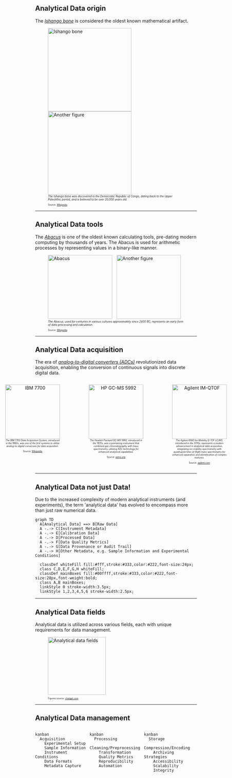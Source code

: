 ## Analytical Data <span class="post-it-strip">origin</span>

The [*Ishango bone*](https://en.wikipedia.org/wiki/Ishango_bone) is considered the oldest known mathematical artifact.

<figure>
  <img src="resources\figures\01_analyticalDataChallenges\Ishango_bone.jpg" data-preview-image alt="Ishango bone" height="260" style="display:inline-block; vertical-align:center; margin-right:10px;"/>
  <img src="resources\figures\01_analyticalDataChallenges\Ishango_bone_2.jpeg" data-preview-image alt="Another figure" height="260" style="display:inline-block; vertical-align:center;"/>
  <figcaption style="font-size: 0.6em;"><em>The Ishango bone was discovered in the Democratic Republic of Congo, dating back to the Upper Paleolithic period, and is believed to be over 20,000 years old.</em></figcaption>
  <p style="font-size: 0.5em;">Source: <a href="https://en.wikipedia.org/wiki/Ishango_bone">Wikipedia</a></p>
</figure>

---

## Analytical Data <span class="post-it-strip">tools</span>

The [*Abacus*](https://en.wikipedia.org/wiki/Abacus) is one of the oldest known calculating tools, pre-dating modern computing by thousands of years. The Abacus is used for arithmetic processes by representing values in a binary-like manner.

<figure>
  <img src="resources/figures/01_analyticalDataChallenges/Abacus.png" data-preview-image alt="Abacus" height="200" style="display:inline-block; vertical-align:center; margin-right:10px;"/>
  <img src="resources/figures/01_analyticalDataChallenges/Abacus_2.jpg" data-preview-image alt="Another figure" height="200" style="display:inline-block; vertical-align:center;"/>
  <figcaption style="font-size: 0.6em;"><em>The Abacus, used for centuries in various cultures approximately since 2400 BC, represents an early form of data processing and calculation.</em></figcaption>
  <p style="font-size: 0.5em;">Source: <a href="https://en.wikipedia.org/wiki/Abacus">Wikipedia</a></p>
</figure>

---

## Analytical Data <span class="post-it-strip">acquisition</span>

The era of [*analog-to-digital converters (ADCs)*](https://dewesoft.com/blog/history-of-analog-to-digital-converters) revolutionized data acquisition, enabling the conversion of continuous signals into discrete digital data.

<div style="display: flex; justify-content: center; align-items: flex-start; gap: 10px;">
  <div style="text-align: center; width: 300px;">
    <figure>
      <img src="resources/figures/01_analyticalDataChallenges/IBM_7700_System_Photo.png" data-preview-image alt="IBM 7700" height="170" style="display:inline-block; vertical-align:center;"/>
      <figcaption style="font-size: 0.5em;"><em>The IBM 7700 Data Acquisition System, introduced in the 1960s, was one of the first systems to utilize analog-to-digital conversion for data acquisition.</em></figcaption>
      <p style="font-size: 0.5em;">Source: <a href="https://en.wikipedia.org/wiki/IBM_7700_Data_Acquisition_System">Wikipedia</a></p>
    </figure>
  </div>
  <div style="text-align: center; width: 300px;">
    <figure>
      <img src="resources/figures/01_analyticalDataChallenges/Hewlett-Packard GC-MS 5992.png" data-preview-image alt="HP GC-MS 5992" height="170" style="display:inline-block; vertical-align:center;"/>
      <figcaption style="font-size: 0.5em;"><em>The Hewlett-Packard GC-MS 5992, introduced in the 1970s, was a pioneering instrument that combined gas chromatography with mass spectrometry, utilizing ADC technology for enhanced analytical capabilities.
      </em></figcaption>
      <p style="font-size: 0.5em;">Source: <a href="https://www.asms.org/docs/history-posters/hp5992.pdf?sfvrsn=2">asms.org</a></p>
    </figure>
  </div>
  <div style="text-align: center; width: 300px;">
    <figure>
      <img src="resources/figures/01_analyticalDataChallenges/Agilent IM-QTOF.jpg" data-preview-image alt="Agilent IM-QTOF" height="170" style="display:inline-block; vertical-align:center;"/>
      <figcaption style="font-size: 0.5em;"><em>The Agilent 6560 Ion Mobility Q-TOF LC/MS, introduced in the 2010s, represents a modern advancement in analytical data acquisition, integrating ion mobility spectrometry with quadrupole time-of-flight mass spectrometry for enhanced separation and identification of complex mixtures.
      </em></figcaption>
      <p style="font-size: 0.5em;">Source: <a href="https://www.agilent.com/en/product/liquid-chromatography-mass-spectrometry-lc-ms/lc-ms-instruments/quadrupole-time-of-flight-lc-ms/6560-ion-mobility-lc-q-tof">agilent.com</a></p>
    </figure>
  </div>
</div>

---

## Analytical Data <span class="post-it-strip">not just Data!</span>

Due to the increased complexity of modern analytical instruments (and experiments), the term 'analytical data' has evolved to encompass more than just raw numerical data.

```mermaid
graph TD
  A[Analytical Data] ==> B[Raw Data]
  A -.-> C[Instrument Metadata]
  A -.-> E[Calibration Data]
  A -.-> D[Processed Data]
  A -.-> F[Data Quality Metrics]
  A -.-> G[Data Provenance or Audit Trail]
  A -.-> H[Other Metadata, e.g. Sample Information and Experimental Conditions]

  classDef whiteFill fill:#fff,stroke:#333,color:#222,font-size:24px;
  class C,D,E,F,G,H whiteFill;
  classDef mainBoxes fill:#00ffff,stroke:#333,color:#222,font-size:28px,font-weight:bold;
  class A,B mainBoxes;
  linkStyle 0 stroke-width:3.5px;
  linkStyle 1,2,3,4,5,6 stroke-width:2.5px;
```

---

## Analytical Data <span class="post-it-strip">fields</span>

Analytical data is utilized across various fields, each with unique requirements for data management.

<figure>
  <img src="resources/figures/01_analyticalDataChallenges/analytical_data_fields.png" data-preview-image alt="Analytical data fields" height="180" style="display:inline-block; vertical-align:center; margin-right:10px;"/>
  <p style="font-size: 0.5em;">Figures source: <a href="https://chatgpt.com/">chatgpt.com</a></p>
</figure>

---

## Analytical Data <span class="post-it-strip">management</span>

<div style="display: flex; gap: 5px; align-items: flex-start; flex-wrap: wrap;height: 100%;">
  <div style="flex: 1; min-width: 150px;">

  ```mermaid
  kanban
    Acquisition
      Experimental Setup
      Sample Information
      Instrument Conditions
      Data Formats
      Metadata Capture
  ```
  
  </div>
  <div class="fragment" style="flex: 1; min-width: 150px;">
  
  ```mermaid
  kanban
    Processing
      Cleaning/Preprocessing
      Transformation
      Quality Metrics
      Reproducibility
      Automation
  ```
  
  </div>
  <div class="fragment" style="flex: 1; min-width: 150px;">
  
  ```mermaid
  kanban
    Storage
      Compression/Encoding
      Archiving Strategies
      Accessibility
      Scalability
      Integrity
  ```
  
  </div>
  <div class="fragment" style="flex: 1; min-width: 150px;">
  
  ```mermaid
  kanban
    Provenance
      Audit Trail
      Standard Protocols
      Versioning
      Workflow Management
      Retrospective Analysis
  ```
  
  </div>
  <div class="fragment" style="flex: 1; min-width: 150px;">
  
  ```mermaid
  kanban
    Reporting
      Visualization
      Interpretation
      Collaboration
      Export Formats
      Certification
  ```
  
  </div>
</div>

---

## Analytical Data <span class="post-it-strip">challenges</span>

<figure>
  <img src="resources/figures/01_analyticalDataChallenges/ACD_LABS_AS.png" data-preview-image alt="Analytical data fields" height="300" style="display:inline-block; vertical-align:center; margin-right:10px;"/>
  <p style="font-size: 0.7em;">Sources: 
  <a href="https://theanalyticalscientist.com/issues/2023/articles/apr/demystifying-analytical-data-management">theanalyticalscientist.com</a> and <a href="https://bit.ly/3ZNKQkf">ACD/Labs, The Analytical Data Management Report 2022</a>
  </p>
</figure>
<!-- https://theanalyticalscientist.videomarketingplatform.co/secret/83973388/a59993e289845aebb1a1e73d2bb282e6 -->

---

## Further reading

<div style="display: flex; justify-content: center; align-items: center; gap: 10px;">
  <div style="width: 300px;">
    <figure style="margin: 0;">
      <img src="resources/figures/01_analyticalDataChallenges/wiley_book.jpg" data-preview-image alt="Wiley Book" height="400" style="display:inline-block;"/>
    </figure>
  </div>
  <div style="width: 350px; text-align: justify;">
    <p>
      Provides an essential source of information and guidance on practical implementation on topics related to digitization and automation for all points in the laboratory value chain.<br>
      <br>
      <br>
      <figcaption style="font-size: 0.5em;"><em>Teutenberg et al.<br>ISBN: 978-3-527-35265-4<br>September 2025</em></figcaption>
    </p>
  </div>
</div>

---

## Analytical Data <span class="post-it-strip">heterogeneity</span>

<div style="display: flex; justify-content: center; align-items: center;">
  <div class="tab-content active lab-figure-tab" data-tab="lab-figure" style="position: relative;height:400px">
    <figure>
      <img src="resources/figures/01_analyticalDataChallenges/wiley_book_cover.png" data-preview-image alt="Wiley Book Cover" height="350" style="display:inline-block;"/>
    </figure>
    <a href="https://www.iuta.de/forschung/analytik-messtechnik/futurelab-nrw/" style="font-size: 0.6em; position: absolute; top: 5%; left: 50%; transform: translate(-50%, -50%); text-align: center;">
        FutureLab.NRW
    </a>
  </div>
  <!-- @Gerrit the processed plots could appear after pressing a slide bottom instead of adding the tab bottoms -->
  <!-- @Gerrit in the processed plot for the LC-DAD why is the hover info with black font even when I set to white? Problem with conflicting CSS? -->
  <div id="BVCZ_pH_plot" class="tab-content signal BVCZ_pH_plot-tab" data-tab="BVCZ_pH_plot" style="width:920px;height:400px;"></div>
  <div id="BVCZ_DAD_plot" class="tab-content signal BVCZ_DAD_plot-tab" data-tab="BVCZ_DAD_plot" style="width:920px;height:400px;"></div>
  <div id="Processed_BVCZ_DAD_plot" class="tab-content signal Processed_BVCZ_DAD_plot-tab" data-tab="Processed_BVCZ_DAD_plot" style="width:920px;height:400px;"></div>
  <div id="BVCZ_HRMS_plot" class="tab-content signal BVCZ_HRMS_plot-tab" data-tab="BVCZ_HRMS_plot" style="width:920px;height:400px;"></div>
  <div id="Processed_BVCZ_HRMS_plot" class="tab-content signal Processed_BVCZ_HRMS_plot-tab" data-tab="Processed_BVCZ_HRMS_plot" style="position: relative;">
    <div id="BVCZ_ProcessedPlot" style="width:920px;height:400px;"></div>
    <a href="https://odea-project.github.io/StreamFind/articles/index.html" style="font-size: 0.6em; position: absolute; top: 20%; left: 50%; transform: translate(-50%, -50%); text-align: center;">
        More details in articles section of odea-project.github.io/StreamFind
    </a>
  </div>
</div>
<div class="tabs">
  <div class="tab active lab-figure-tab" data-tab="lab-figure">Lab</div>
  <div class="tab signal BVCZ_pH_plot-tab" data-tab="BVCZ_pH_plot">pH</div>
  <div class="tab signal BVCZ_DAD_plot-tab" data-tab="BVCZ_DAD_plot">LC-DAD</div>
  <div class="tab signal Processed_BVCZ_DAD_plot-tab" data-tab="Processed_BVCZ_DAD_plot">Processed LC-DAD</div>
  <div class="tab signal BVCZ_HRMS_plot-tab" data-tab="BVCZ_HRMS_plot">LC-HRMS</div>
  <div class="tab signal Processed_BVCZ_HRMS_plot-tab" data-tab="Processed_BVCZ_HRMS_plot">Processed LC-HRMS</div>
</div>

<!-- MARK: pH plot -->
<script>
  const samples = Array.from({length: 20}, (_, i) => i + 1);
  const mean = 7;
  const stddev = 0.7;
  let pH = Array.from({length: 19}, () =>
    Math.min(14, Math.max(1, (mean + stddev * (Math.random() * 2 - 1)).toFixed(2)))
  );
  const outlier = (Math.random() > 0.5) ? 1.2 : 13.5;
  const outlierIndex = Math.floor(Math.random() * 20);
  pH.splice(outlierIndex, 0, outlier.toFixed(2));
  const trace = {
    x: samples,
    y: pH,
    type: 'scatter',
    mode: 'lines+markers',
    name: 'pH',
    marker: { color: '#00d0ff' },
    line: { color: '#00d0ff' }
  };
  const layout = {
    title: {
      text: 'pH Value of 20 Samples',
      font: { color: '#fff' }
    },
    xaxis: {
      title: {
        text: 'Sample',
        color: '#fff'
      },
      color: '#fff',
      linecolor: '#fff',
      tickcolor: '#fff'
    },
    yaxis: {
      title: {
        text: 'pH',
        color: '#fff'
      },
      color: '#fff',
      range: [0, 14],
      linecolor: '#fff',
      tickcolor: '#fff'
    },
    legend: {
      font: {
        color: '#fff'
      }
    },
    plot_bgcolor: '#000000',
    paper_bgcolor: '#000000',
    font: { color: '#fff' }
  };
  Reveal.on('slidechanged', function(event) {
    if (event.currentSlide.querySelector('#BVCZ_pH_plot')) {
      Plotly.newPlot('BVCZ_pH_plot', [trace], layout);
    }
  });
</script>

<!-- MARK: Raw LC-DAD Plot -->
<script>
  Reveal.on('slidechanged', function(event) {
    if (event.currentSlide.querySelector('#BVCZ_DAD_plot')) {
      d3.csv('resources/data/01_analyticalDataChallenges/DAD_BVCZ_Chromatograms.csv').then(function(data) {
        const groups = {};
        data.forEach(row => {
          const analysis = row.analysis;
          if (!groups[analysis]) {
            groups[analysis] = { x: [], y: [] };
          }
          groups[analysis].x.push(Number(row.rt));
          groups[analysis].y.push(Number(row.intensity));
        });
        const traces = Object.keys(groups).map(analysis => ({
          x: groups[analysis].x,
          y: groups[analysis].y,
          mode: 'lines',
          name: analysis,
          type: 'scatter'
        }));
        const layout = {
          title: {
            text: 'Monoclonal Antibody Bevacizumab LC-DAD (214,4 nm) Chromatograms of 18 Analyses',
            font: { color: '#fff' }
          },
          xaxis: {
            title: {
              text: 'Retention Time / seconds',
              color: '#fff'
            },
            color: '#fff',
            linecolor: '#fff',
            tickcolor: '#fff'
          },
          yaxis: {
            title: {
              text: 'Absorbance / U.A.',
              color: '#fff'
            },
            color: '#fff',
            linecolor: '#fff',
            tickcolor: '#fff'
          },
          legend: {
            font: {
              color: '#fff'
            }
          },
          plot_bgcolor: '#000000',
          paper_bgcolor: '#000000',
          font: { color: '#fff' }
        };
        Plotly.newPlot('BVCZ_DAD_plot', traces, layout, {responsive: true, scrollZoom: true});
      });
    }
  });
</script>

<!-- MARK: Processed LC-DAD Plot -->
<script>
  Reveal.on('slidechanged', function(event) {
    if (event.currentSlide.querySelector('#Processed_BVCZ_DAD_plot')) {
      Promise.all([
        d3.csv('resources/data/01_analyticalDataChallenges/DAD_BVCZ_Processed_Chromatograms.csv'),
        d3.csv('resources/data/01_analyticalDataChallenges/DAD_BVCZ_chrompeaks.csv')
      ]).then(function([data, peaks]) {
        const groups = {};
        data.forEach(row => {
          const analysis = row.analysis;
          if (!groups[analysis]) {
            groups[analysis] = { x: [], y: [] };
          }
          groups[analysis].x.push(Number(row.rt));
          groups[analysis].y.push(Number(row.intensity));
        });
        const analysisNames = Object.keys(groups);
        const palette = [
          '#00d0ff', '#ff7f0e', '#2ca02c', '#d62728', '#9467bd', '#8c564b',
          '#e377c2', '#7f7f7f', '#bcbd22', '#17becf', '#1f77b4', '#ffbb78',
          '#98df8a', '#ff9896', '#c5b0d5', '#c49c94', '#f7b6d2', '#c7c7c7'
        ];
        const colorMap = {};
        analysisNames.forEach((name, i) => {
          colorMap[name] = palette[i % palette.length];
        });
        const traces = Object.keys(groups).map(analysis => ({
          x: groups[analysis].x,
          y: groups[analysis].y,
          mode: 'lines',
          name: analysis,
          legendgroup: analysis,
          showlegend: false,
          type: 'scatter',
          line: {width: 1, color: colorMap[analysis] }
        }));
        const fillTraces = peaks.map(peak => {
          const analysis = peak.analysis;
          const rtmin = Number(peak.rtmin);
          const rtmax = Number(peak.rtmax);
          if (!groups[analysis]) return null;
          const region = groups[analysis].x
            .map((x, i) => ({ x, y: groups[analysis].y[i] }))
            .filter(pt => pt.x >= rtmin && pt.x <= rtmax);
          if (region.length === 0) return null;
          return {
            x: region.map(pt => pt.x),
            y: region.map(pt => pt.y),
            fill: 'tozeroy',
            type: 'scatter',
            mode: 'none',
            name: analysis,
            legendgroup: analysis,
            fillcolor: colorMap[analysis] + '50',
            line: { width: 0, color: colorMap[analysis] },
            showlegend: false
          };
        }).filter(Boolean);

        const traces2 = peaks.map(peak => {
          const analysis = peak.analysis;
          const rtmin = Number(peak.rtmin);
          const rtmax = Number(peak.rtmax);
          if (!groups[analysis]) return null;
          const region = groups[analysis].x
            .map((x, i) => ({ x, y: groups[analysis].y[i] }))
            .filter(pt => pt.x >= rtmin && pt.x <= rtmax);
          if (region.length === 0) return null;
          const hoverInfo = Object.entries(peak)
            .map(([key, value]) => `${key}: ${value}`)
            .join('<br>');
          return {
            x: region.map(pt => pt.x),
            y: region.map(pt => pt.y),
            type: 'scatter',
            mode: 'lines',
            name: analysis,
            legendgroup: analysis,
            line: { width: 2, color: colorMap[analysis] },
            showlegend: true,
            hoverinfo: 'text',
            text: region.map(() => hoverInfo),
            // hovertemplate: '%{text}<extra></extra>',
            // hovertemplate: 'analysis: %{customdata[0]}<br>' +
            //   'replicate: %{customdata[1]}<br>' +
            //   'index: %{customdata[2]}<br>' +
            //   'id: %{customdata[3]}<br>' +
            //   'peak: %{customdata[4]}<br>' +
            //   'polarity: %{customdata[5]}<br>' +
            //   'pre_ce: %{customdata[6]}<br>' +
            //   'pre_mz: %{customdata[7]}<br>' +
            //   'pro_mz: %{customdata[8]}<br>' +
            //   'idx: %{customdata[9]}<br>' +
            //   'rt: %{customdata[10]}<br>' +
            //   'rtmin: %{customdata[11]}<br>' +
            //   'rtmax: %{customdata[12]}<br>' +
            //   'intensity: %{customdata[13]}<br>' +
            //   'width: %{customdata[14]}<br>' +
            //   'area: %{customdata[15]}<br>' +
            //   'sn: %{customdata[16]}<br>' +
            //   'calibration: %{customdata[17]}<br>' +
            //   '<extra></extra>',
            // customdata: region.map(() => [
            //   peak.analysis, peak.replicate, peak.index, peak.id, peak.peak, peak.polarity,
            //   peak.pre_ce, peak.pre_mz, peak.pro_mz, peak.idx, peak.rt, peak.rtmin,
            //   peak.rtmax, peak.intensity, peak.width, peak.area, peak.sn, peak.calibration
            // ])
          };
        }).filter(Boolean);
        const layout = {
          title: {
            text: 'Monoclonal Antibody Bevacizumab LC-DAD (214,4 nm) Chromatograms of 18 Analyses',
            font: { color: '#fff' }
          },
          xaxis: {
            title: { text: 'Retention Time / seconds', color: '#fff' },
            color: '#fff',
            linecolor: '#fff',
            tickcolor: '#fff'
          },
          yaxis: {
            title: { text: 'Absorbance / U.A.', color: '#fff' },
            color: '#fff',
            linecolor: '#fff',
            tickcolor: '#fff'
          },
          legend: { font: { color: '#fff' } },
          plot_bgcolor: '#000000',
          paper_bgcolor: '#000000',
          font: { color: '#fff' },
          hoverlabel: {
            bgcolor: '#fff',
            font: {
              size: 8,
            }
          }
        };
        Plotly.newPlot('Processed_BVCZ_DAD_plot', [...traces, ...fillTraces, ...traces2], layout, {responsive: true, scrollZoom: true});
      });
    }
  });
</script>

<!-- MARK: Raw LC-HRMS Plot -->
<script>
  Reveal.on('slidechanged', function(event) {
    if (event.currentSlide.querySelector('#BVCZ_HRMS_plot')) {
      d3.csv('resources/data/01_analyticalDataChallenges/MS_BVCZ_Spectra.csv').then(function(data) {
        const groups = {};
        data.forEach(row => {
          const group = `${row.rt}`;
          if (!groups[group]) {
            groups[group] = { x: [], y: [], z: []};
          }
          groups[group].x.push(Number(row.rt));
          groups[group].y.push(Number(row.mz));
          groups[group].z.push(Number(row.intensity));
        });
        const traces = Object.keys(groups).map(group => ({
          x: groups[group].x,
          y: groups[group].y,
          z: groups[group].z,
          mode: 'lines',
          type: 'scatter3d',
          name: group,
          showlegend: false,
        }));
        const layout = {
          title: {
            text: 'Monoclonal Antibody Bevacizumab LC-HRMS Spectra',
            font: { color: '#fff' }
          },
          scene: {
            xaxis: {
              title: {
                text: 'Retention Time / seconds',
                color: '#fff'
              },
              color: '#fff',
              linecolor: '#fff',
              tickcolor: '#fff'
            },
            yaxis: {
              title: {
                text: '<i>m/z</i>',
                color: '#fff'
              },
              color: '#fff',
              linecolor: '#fff',
              tickcolor: '#fff'
            },
            zaxis: {
              title: {
                text: 'Intensity / Counts',
                color: '#fff'
              },
              color: '#fff',
              linecolor: '#fff',
              tickcolor: '#fff'
            }
          },
          legend: {
            font: {
              color: '#fff'
            }
          },
          plot_bgcolor: '#000000',
          paper_bgcolor: '#000000',
          font: { color: '#fff' },
          autosize: false,
          width: 900,
          height: 400,
          margin: {
            l: 0,
            r: 0,
            b: 0,
            t: 40,
            pad: 0
          },
        };
        Plotly.newPlot('BVCZ_HRMS_plot', traces, layout, {responsive: true, scrollZoom: true});
      });
    }
  });
</script>

<!-- MARK: Processed LC-HRMS Plot -->
<script>
  Reveal.on('slidechanged', function(event) {
    if (event.currentSlide.querySelector('#BVCZ_ProcessedPlot')) {
      d3.csv('resources/data/01_analyticalDataChallenges/MS_BVCZ_Spectra_Processed.csv').then(function(data) {
        const groups = {};
        data.forEach(row => {
          const analysis = row.analysis;
          if (!groups[analysis]) {
            groups[analysis] = { x: [], y: [] };
          }
          groups[analysis].x.push(Number(row.mass));
          groups[analysis].y.push(Number(row.intensity));
        });
        const traces = Object.keys(groups).map(analysis => ({
          x: groups[analysis].x,
          y: groups[analysis].y,
          mode: 'lines',
          name: "Avastin",
          type: 'scatter'
        }));
        const layout = {
          title: {
            text: 'Processed Monoclonal Antibody Bevacizumab LC-HRMS Spectra',
            font: { color: '#fff' }
          },
          xaxis: {
            title: {
              text: 'Mass / Da',
              color: '#fff'
            },
            color: '#fff',
            linecolor: '#fff',
            tickcolor: '#fff'
          },
          yaxis: {
            title: {
              text: 'Intensity / Counts',
              color: '#fff'
            },
            color: '#fff',
            linecolor: '#fff',
            tickcolor: '#fff'
          },
          legend: {
            font: {
              color: '#fff'
            }
          },
          plot_bgcolor: '#000000',
          paper_bgcolor: '#000000',
          font: { color: '#fff' }
        };
        Plotly.newPlot('BVCZ_ProcessedPlot', traces, layout, {responsive: true, scrollZoom: true});
      });
    }
  });
</script>

---

## Hands-on <span class="post-it-strip">exercise</span>

<div style="display: flex; justify-content: center; align-items: center;">
  <div class="tab-content active sec_cers_setup-tab" data-tab="sec_cers_setup" style="height:400px">
    <figure>
      <img src="resources/figures/01_analyticalDataChallenges/sec_cers_setup.png" data-preview-image height="300" style="display:inline-block;"/>
    </figure>
    <figcaption>
      <a href="https://pubmed.ncbi.nlm.nih.gov/38050672/" style="font-size: 0.6em;">Thissen et al. (2025)<br>Analytical and Bioanalytical Chemistry</a>
    </figcaption>
  </div>
  <div id="SEC_CERS_Plot" class="tab-content sec_cers_data-tab" data-tab="sec_cers_data" style="width:900px;height:400px;"></div>
</div>

<div class="tabs">
  <div class="tab active sec_cers_setup-tab" data-tab="sec_cers_setup">Setup</div>
  <div class="tab signal sec_cers_data-tab" data-tab="sec_cers_data">Data</div>
</div>

<script>
  Reveal.on('slidechanged', function(event) {
    if (event.currentSlide.querySelector('#SEC_CERS_Plot')) {
      d3.csv('resources/data/01_analyticalDataChallenges/SEC_CERS_Dataset.csv').then(function(data) {
        const analyses = [...new Set(data.map(row => row.analysis))];
        const rtTraces = [];
        const shiftTraces = [];
        analyses.forEach(analysis => {
          const filtered = data.filter(row => row.replicate === "Avastin" && row.analysis === analysis);
          // 1. RT vs cumulative intensity
          const rtMap = new Map();
          filtered.forEach(row => {
            const rt = Number(row.rt);
            const intensity = Number(row.intensity);
            rtMap.set(rt, (rtMap.get(rt) || 0) + intensity);
          });
          const rtX = Array.from(rtMap.keys()).sort((a, b) => a - b);
          const rtY = rtX.map(rt => rtMap.get(rt));
          rtTraces.push({
            x: rtX,
            y: rtY,
            mode: 'lines',
            name: analysis,
            type: 'scatter',
            xaxis: 'x1',
            yaxis: 'y1'
          });
          // 2. Shift vs average intensity
          const shiftMap = new Map();
          const shiftCount = new Map();
          filtered.forEach(row => {
            const shift = Number(row.shift);
            const intensity = Number(row.intensity);
            shiftMap.set(shift, (shiftMap.get(shift) || 0) + intensity);
            shiftCount.set(shift, (shiftCount.get(shift) || 0) + 1);
          });
          const shiftX = Array.from(shiftMap.keys()).sort((a, b) => a - b);
          const shiftY = shiftX.map(shift => shiftMap.get(shift) / shiftCount.get(shift));
          shiftTraces.push({
            x: shiftX,
            y: shiftY,
            mode: 'lines',
            name: analysis,
            type: 'scatter',
            xaxis: 'x2',
            yaxis: 'y2',
            showlegend: false
          });
        });
        const layout = {
          grid: {rows: 1, columns: 2, pattern: 'independent'},
          plot_bgcolor: '#000000',
          paper_bgcolor: '#000000',
          font: {color: '#fff'},
          xaxis: {
            title: {text: 'Elution volume / ml', color: '#fff'},
            color: '#fff',
            linecolor: '#fff',
            tickcolor: '#fff'
          },
          yaxis: {
            title: {text: 'Cumulative Raman intensity / A.U.', color: '#fff'},
            color: '#fff',
            linecolor: '#fff',
            tickcolor: '#fff'
          },
          xaxis2: {
            title: {text: 'Raman shift / cm<sup>-1</sup>', color: '#fff'},
            color: '#fff',
            linecolor: '#fff',
            tickcolor: '#fff'
          },
          yaxis2: {
            title: {text: 'Averaged Intensity / U.A.', color: '#fff'},
            color: '#fff',
            linecolor: '#fff',
            tickcolor: '#fff'
          },
          legend: {
            font: {color: '#fff'}
          },
          title: {
            text: 'SEC-CERS Dataset: <i>Avastin</i> (bevacizumab), <i>Darzalex</i> (daratumumab) and <i>Rixathon</i> (rituximab)',
            font: {color: '#fff'}
          }
        };
        Plotly.newPlot('SEC_CERS_Plot', [...rtTraces, ...shiftTraces], layout, {responsive: true, scrollZoom: true});
      });
    }
  });
</script>

---

## Analytical Data <span class="post-it-strip">heterogeneity</span>

In summary, data heterogeneity poses significant challenges:

<div>
  <ul>
    <li>Use of different data formats and standards across instruments and laboratories</li>
    <li>Complications in data sharing and collaboration</li>
    <li>Increased complexity in data processing and analysis</li>
  </ul>
</div>

---

## Consequences of Complexity

The **greater the complexity of the analytical data**, the more sophisticated the tools and expertise required for its **management**, **processing** and **interpretation**.

<div style="display: flex; justify-content: center; align-items: flex-start; gap: 40px;">
  <div>
    <p class="mainBullet"><strong>pH</strong></p>
    <ul style="font-size: 70%;">
      <li>Data
        <ul>
          <li>Single value (pH)</li>
          <li>Temperature</li>
        </ul>
      </li>
      <li>Sample ID</li>
      <li>Sensor ID</li>
      <li>Calibration info</li>
      <li>Other Provenance Metadata</li>
    </ul>
  </div>
  <div style="width: 40px;"></div>
  <div>
    <p class="mainBullet"><strong>LC-HRMS</strong></p>
    <ul style="font-size: 70%;">
      <li>Data
        <ul>
          <li>Retention time</li>
          <li>Spectra (m/z, intensity)</li>
          <li>MS Level</li>
          <li>Isolation window</li>
          <li>Chromatograms (i.e., TIC, BPC)</li>
        </ul>
      </li>
      <li>Sample ID</li>
      <li>Instrument IDs (i.e., LC, Column, MS, etc.)</li>
      <li>Separation/Acquisition Metadata
        <ul>
          <li>Ionization mode</li>
          <li>Mobile phase composition</li>
        </ul>
      </li>
      <li>Calibration info</li>
      <li>Other Provenance Metadata</li>
    </ul>
  </div>
</div>

---

## Community Efforts for Accessibility

<p style = "margin-bottom: 0">Open Data Standards for Mass Spectrometry</p>

<div style="width: 100%; margin: 0;">
  <div class=timeline_costum style="width: 100%; height: 360px; overflow: hidden;">
  
```mermaid
timeline
  vendor formats : d (Agilent), RAW (Thermo), wiff (Sciex)
  < 2000 : ms1, ms2, MFG, pkl
  2000 - 2010 : mzData : mzXML : mzML
  2010 - 2020 : imzML : mz5 : mzDB
  2023 - now : mzMLb : AnIML : ADF : ASM
```

  </div>
</div>

<style>
/* This will target Mermaid SVGs inside your slides and make them responsive */
.mermaid svg {
  width: 100% !important;
  height: auto !important;
  max-height: 360px;
  display: block;
}
.timeline_costum pre {
  margin-top: 0 !important;
}
</style>

<div style="font-size: 0.7em;">
  <p>Further reading:
    <a href="https://pmc.ncbi.nlm.nih.gov/articles/PMC3518119/"> before 2000</a>, 
    <a href="http://tools.proteomecenter.org/formats/mzData/mzdata_xmlspy_docs.html">mzData</a>, 
    <a href="http://tools.proteomecenter.org/wiki/index.php?title=Formats:mzXML">mzXML</a>, 
    <a href="https://peptideatlas.org/tmp/mzML1.1.0.html">mzML</a>, 
    <a href="https://pubmed.ncbi.nlm.nih.gov/21960719/">mz5</a>, 
    <a href="https://pmc.ncbi.nlm.nih.gov/articles/PMC4349994/">mzDB</a>, 
    <a href="https://pubs.acs.org/doi/10.1021/acs.jproteome.0c00192">mzMLb</a>, 
    <a href="https://www.animl.org/">AnIML</a>, 
    <a href="https://docs.allotrope.org/Allotrope%20Data%20Format.html">ADF</a>, 
    <a href="https://www.allotrope.org/asm">ASM</a>
  </p>
</div>

---

## Encoding and Compression <span class="post-it-strip">streategies</span>

<div style="display: flex; justify-content: center; align-items: center;">
  <div id="formatSizeBarPlot" style="width:800px;height:400px;"></div>
  <div style="text-align:center; font-size:0.8em; margin-top: 8px;width:200px;">
    <em>
      Size comparison of different open data standards using, as an example, a GC-MS data file. The original file was converted from the ChemStation of Agilent to the different open formats with OpenChrom® from Lablicate GmbH.
    </em>
  </div>
</div>
<script>
  const file_formats = [
    "D", "ADF", "mz5", "mzXML", "ASM", "AnIML", "mzML"
  ];
  const file_formats_sizes = [2.08, 3.4, 3.6, 4.8, 9.1, 11.4, 15];
  const file_formats_trace = {
    x: file_formats,
    y: file_formats_sizes,
    type: 'bar',
    marker: { color: '#00d0ff' }
  };
  const file_formats_layout = {
    xaxis: {
      title: { text: 'Format', color: '#fff' },
      color: '#fff',
      linecolor: '#fff',
      tickcolor: '#fff'
    },
    yaxis: {
      title: { text: 'Size (MB)', color: '#fff' },
      color: '#fff',
      linecolor: '#fff',
      tickcolor: '#fff'
    },
    plot_bgcolor: '#000000',
    paper_bgcolor: '#000000',
    font: { color: '#fff' }
  };
  Reveal.on('slidechanged', function(event) {
    if (event.currentSlide.querySelector('#formatSizeBarPlot')) {
      Plotly.newPlot('formatSizeBarPlot', [file_formats_trace], file_formats_layout);
    }
  });
</script>

---

## Encoding and Compression <span class="post-it-strip">streategies</span>

<figure>
  <img src="resources/figures/01_analyticalDataChallenges/encoding_abstract.png" data-preview-image alt="Encoding Abstract" height="300" style="display:inline-block; vertical-align:center; margin-right:10px;"/>
</figure>

---

## Encoding and Compression <span class="post-it-strip">takeaways</span>

<div>
  <ul>
    <li><strong>Data Encoding:</strong>
      <ul>
        <li>Data encoding is the process of transforming information into a suitable format for transmission or storage, ensuring performance, integrity, and security.</li>
        <li><em>Binary encoding</em> represents data in binary digits (0s and 1s), forming the foundation for more complex (and often proprietary) encoding methods.</li>
      </ul>
    </li>
    <li><strong>Data Compression:</strong>
      <ul>
        <li>Data compression reduces the size of data files, optimizing storage and transmission.</li>
        <li><em>Lossless compression</em> retains all original data, while <em>lossy compression</em> sacrifices some data for greater size reduction.</li>
      </ul>
    </li>
  </ul>
</div>

<p style="font-size: 0.7em;">Further reading: 
  <a href="https://realpython.com/python-bytes/"> Bytes Objects: Handling Binary Data in Python</a> and <a href="https://link.springer.com/book/10.1007/978-1-84882-903-9">Handbook of Data Compression</a>
</p>

---

# FAIR Data Principles

The FAIR (**Findable**, **Accessible**, **Interoperable**, **Reusable**) principles are essential for effective analytical data management and promote the use of standardized formats, metadata, and documentation to enhance data sharing and collaboration across disciplines.

<figure>
  <img src="resources/figures/01_analyticalDataChallenges/FAIR_data_principles.png" data-preview-image alt="Abacus" height="200" style="display:inline-block; vertical-align:center; margin-right:10px;"/>
  <p style="font-size: 0.6em;">Source: <a href="https://knowledgebase.nfdi4chem.de/knowledge_base/docs/fair/">NFDI4Chem</a></p>
</figure>

---

# Analytical Data Challenges

<div>
  <ul>
    <li><strong>Data management:</strong>
      <ul>
        <li>There is a need for efficient data management systems to handle the large volumes of data generated by modern analytical instruments.</li>
      </ul>
    </li>
    <li><strong>Data complexity and volume:</strong>
      <ul>
        <li>The growing complexity and scale of analytical data necessitates sophisticated processing techniques and tools for extracting meaningful insights.</li>
      </ul>
    </li>
    <li><strong>Data standardisation and interoperability:</strong>
      <ul>
        <li>The lack of standardised data formats and interoperability between different analytical instruments and software can hinder data sharing and collaboration.</li>
      </ul>
    </li>
    <li><strong>Data provenance:</strong>
      <ul>
        <li>Ensuring data provenance and maintaining an audit trail is crucial for reproducibility and trust in analytical results, and supports the FAIR principles.</li>
      </ul>
    </li>
    <li><strong>Data visualisation:</strong>
      <ul>
        <li>Effective visualisation techniques are necessary to interpret complex analytical data, enabling researchers to derive insights and communicate their findings effectively.</li>
      </ul>
    </li>
    <li><strong>Data quality:</strong>
      <ul>
        <li>Rigorously validating and controlling data quality is essential for reliable results.</li>
      </ul>
    </li>
  </ul>
</div>

